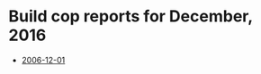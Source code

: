 # Build cop reports for December, 2016

* [2006-12-01](https://bitbucket.org/osrf/gazebo/wiki/create/buildcop/2016/12/01)
